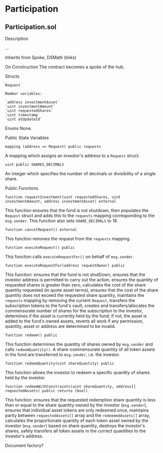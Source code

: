 # Participation

## Participation.sol

Description

...

Inherits from Spoke, DSMath (links)

On Construction
The contract becomes a spoke of the hub.


Structs

`Request`

    Member variables:

    `address investmentAsset`
    `uint investmentAmount`
    `uint requestedShares`
    `uint timestamp`
    `uint atUpdateId`


Enums
None.


Public State Variables

`mapping (address => Request) public requests`

A mapping which assigns an investor's address to a `Request` struct.


`uint public SHARES_DECIMALS`

An integer which specifies the number of decimals or divisibility of a single share.



Public Functions

`function requestInvestment(uint requestedShares, uint investmentAmount, address investmentAsset) external`

This function ensures that the fund is not shutdown, then populates the `Request` struct and adds this to the `requests` mapping corresponding to the `msg.sender`.  This function also sets `SHARE_DECIMALS` to 18.


`function cancelRequest() external`  

This function removes the request from the `requests` mapping.


`function executeRequest() public`  

This function calls `executeRequestFor()` on behalf of `msg.sender`.


`function executeRequestFor(address requestOwner) public`

This function:
  ensures that the fund is not shutDown,
  ensures that the investor address is permitted to carry out the action,
  ensures the quantity of requested shares is greater than zero,
  calculates the cost of the share quantity requested (in quote asset terms),
  ensures that the cost of the share quantity does not exceed the requested share quantity,
  maintains the `requests` mapping by removing the current `Request`,
  transfers the subscription tokens to the fund's vault,
  creates and transfers/allocates the commensurate number of shares for the subscription to the investor,
  determines if the asset is currently held by the fund; if not, the asset is added to the fund's owned assets,
  reverts all work if any permission, quantity, asset or address are determined to be invalid.


`function redeem() public`

This function determines the quantity of shares owned by `msg.sender` and calls `redeemQuantity()`. A share-commensurate quantity of all token assets in the fund are transferred to `msg.sender`, i.e. the investor.


`function redeemQuantity(uint shareQuantity) public`

This function allows the investor to redeem a specific quantity of shares held by the investor.


`function redeemWithConstraints(uint shareQuantity, address[] requestedAssets) public returns (bool)`

This function:
  ensures that the requested redemption share quantity is less than or equal to the share quantity owned by the investor (`msg.sender`),
  ensures that individual asset tokens are only redeemed once,
  maintains parity between `requestedAssets[]` array and the `redeemedAssets[]` array,
  calculates the proportionate quantity of each token asset owned by the investor (`msg.sender`) based on share quantity,
  destroys the investor's shares,
  safely transfers all token assets in the correct quantities to the investor's address.


Document factory?

